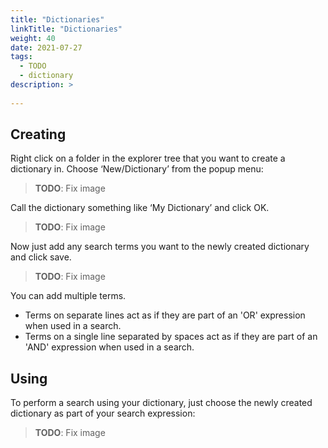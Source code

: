 ```yaml
---
title: "Dictionaries"
linkTitle: "Dictionaries"
weight: 40
date: 2021-07-27
tags:
  - TODO
  - dictionary
description: >
  
---
```


## Creating
Right click on a folder in the explorer tree that you want to create a dictionary in. Choose ‘New/Dictionary’ from the popup menu:

> **TODO**: Fix image

Call the dictionary something like ‘My Dictionary’ and click OK.

> **TODO**: Fix image

Now just add any search terms you want to the newly created dictionary and click save.

> **TODO**: Fix image

You can add multiple terms.

* Terms on separate lines act as if they are part of an 'OR' expression when used in a search.
* Terms on a single line separated by spaces act as if they are part of an 'AND' expression when used in a search.

## Using
To perform a search using your dictionary, just choose the newly created dictionary as part of your search expression:

> **TODO**: Fix image

